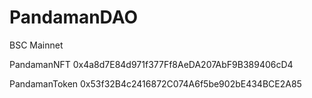 # PandamanDAO

BSC Mainnet

PandamanNFT 
0x4a8d7E84d971f377Ff8AeDA207AbF9B389406cD4

PandamanToken
0x53f32B4c2416872C074A6f5be902bE434BCE2A85
